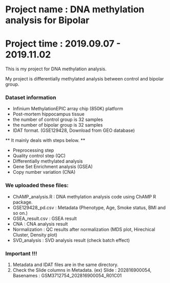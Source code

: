 # Project name : DNA methylation analysis for Bipolar

# Project time : 2019.09.07 - 2019.11.02
This is my project for DNA methylation analysis.

My project is differentially methylated analysis between control and bipolar group.

### Dataset information
* Infinium MethylationEPIC array chip (850K) platform
* Post-mortem hippocampus tissue
* the number of control group is 32 samples
* the number of bipolar group is 32 samples
* IDAT format. (GSE129428, Download from GEO database)

** It mainly deals with steps below. **
* Preprocessing step
* Quality control step (QC)
* Differentially methylated analysis
* Gene Set Enrichment analysis (GSEA)
* Copy number variation (CNA)

### We uploaded these files:
* ChAMP_analysis.R : DNA methylation analysis code using ChAMP R package.
* GSE129428_pd.csv : Metadata (Phenotype, Age, Smoke status, BMI and so on.)
* GSEA_result.csv : GSEA result
* CNA : CNA analysis result
* Normalization : QC results after normalization (MDS plot, Hirechical Cluster, Density plot)
* SVD_analysis : SVD analysis result (check batch effect)

### Important !!!
1. Metadata and IDAT files are in the same directory.
2. Check the Slide columns in Metadata. 
(ex) Slide : 202816900054, Basenames : GSM3712754_202816900054_R01C01
